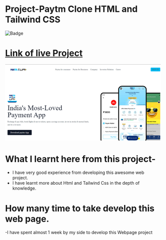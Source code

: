 # Project-Paytm Clone HTML and Tailwind CSS

![Badge](https://img.shields.io/badge/Paytm-Clone-green)

# [Link of live Project](https://paytm-cloneweb.netlify.app/)

![Images](./img/landingpage.png)

# What I learnt here from this project-

- I have very good experience from developing this awesome web project.
- I have learnt more about Html and  Tailwind Css in the depth of knowledge.

# How many time to take develop this web page.

-I have spent almost 1 week by my side to develop this Webpage project